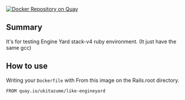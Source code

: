 [![Docker Repository on Quay](https://quay.io/repository/ukitazume/like-engineyard/status "Docker Repository on Quay")](https://quay.io/repository/ukitazume/like-engineyard)

## Summary

It's for testing Engine Yard stack-v4 ruby environment.
(It just have the same gcc)


## How to use

Writing your `Dockerfile` with From this image on the Rails.root directory. 

```
FROM quay.io/ukitazume/like-engineyard
```
